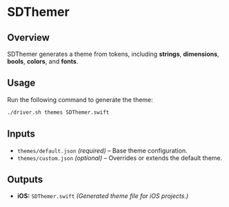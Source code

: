 # SDThemer

## Overview
SDThemer generates a theme from tokens, including **strings**, **dimensions**, **bools**, **colors**, and **fonts**.

## Usage
Run the following command to generate the theme:

```bash
./driver.sh themes SDThemer.swift
```

## Inputs
- `themes/default.json` *(required)* – Base theme configuration.
- `themes/custom.json` *(optional)* – Overrides or extends the default theme.

## Outputs
- **iOS:** `SDThemer.swift` *(Generated theme file for iOS projects.)*

